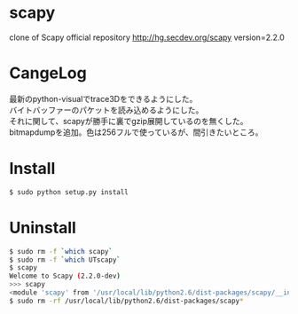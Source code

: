 scapy
=====

clone of Scapy official repository http://hg.secdev.org/scapy  version=2.2.0

CangeLog
=====
最新のpython-visualでtrace3Dをできるようにした。  
バイトバッファーのパケットを読み込めるようにした。  
それに関して、scapyが勝手に裏でgzip展開しているのを無くした。  
bitmapdumpを追加。色は256フルで使っているが、間引きたいところ。

Install
=====
```sh
$ sudo python setup.py install
```

Uninstall
=====
```sh
$ sudo rm -f `which scapy`
$ sudo rm -f `which UTscapy`
$ scapy
Welcome to Scapy (2.2.0-dev)
>>> scapy
<module 'scapy' from '/usr/local/lib/python2.6/dist-packages/scapy/__init__.pyc'>
$ sudo rm -rf /usr/local/lib/python2.6/dist-packages/scapy*
```

